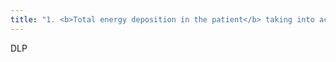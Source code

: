 ```yaml
---
title: "1. <b>Total energy deposition in the patient</b> taking into account the amount of tissue exposed  2. DLP = CTDI vol x Length of body irradiated in cm  3. mGy-cm"
---
```

DLP

